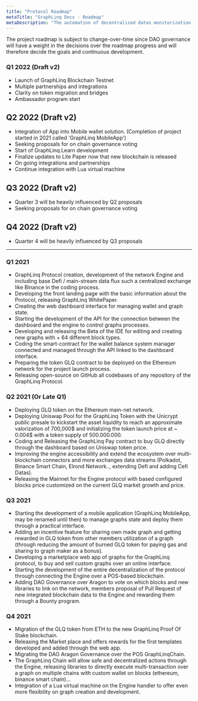 ```yaml
---
title: "Protocol Roadmap"
metaTitle: "GraphLinq Docs - Roadmap"
metaDescription: "The automation of decentralized datas monitorization and external executions over multi-chains applications. "
---
```


The project roadmap is subject to change-over-time since DAO governance will have a weight in the decisions over the roadmap progress and will therefore decide the goals and continuous development.

### Q1 2022 (Draft v2)

- Launch of GraphLinq Blockchain Testnet
- Multiple partnerships and integrations
- Clarity on token migration and bridges
- Ambassador program start

## Q2 2022 (Draft v2)

- Integration of App into Mobile wallet solution. (Completion of project started in 2021 called 'GraphLinq MobileApp')
- Seeking proposals for on chain governance voting
- Start of GraphLinq.Learn development
- Finalize updates to Lite Paper now that new blockchain is released
- On going integrations and partnerships
- Continue integration with Lua virtual machine

## Q3 2022 (Draft v2)

- Quarter 3 will be heavily influenced by Q2 proposals
- Seeking proposals for on chain governance voting

## Q4 2022 (Draft v2)

- Quarter 4 will be heavily influenced by Q3 proposals

---

### Q1 2021
- GraphLinq Protocol creation, development of the network Engine and including base Defi / main-stream data flux such a centralized exchange like Binance in the coding process.
- Developing the front landing page with the basic information about the Protocol, releasing GraphLinq WhitePaper.
- Creating the web dashboard interface for managing wallet and graph state.
- Starting the development of the API for the connection between the dashboard and the engine to control graphs processes.
- Developing and releasing the Beta of the IDE for editing and creating new graphs with + 64 different block types.
- Coding the smart-contract for the wallet balance system manager connected and managed through the API linked to the dashboard interface.
- Preparing the token GLQ contract to be deployed on the Ethereum network for the project launch process.
- Releasing open-source on GitHub all codebases of any repository of the GraphLinq Protocol.

### Q2 2021 (Or Late Q1)
- Deploying GLQ token on the Ethereum main-net network.
- Deploying Uniswap Pool for the GraphLinq Token with the Unicrypt public presale to kickstart the asset liquidity to reach an approximate
 valorization of 700,000$ and initializing the token launch price at ~ 0.004$ with a token supply of 500.000.000.
- Coding and Releasing the GraphLinq Pay contract to buy GLQ directly through the dashboard based on Uniswap token price.
- Improving the engine accessibility and extend the ecosystem over multi-blockchain connectors and more exchanges data streams (Polkadot, Binance Smart Chain,
Elrond Network.., extending Defi and adding Cefi Datas).
- Releasing the Mainnet for the Engine protocol with based configured blocks price customized on the current GLQ market growth and price.

### Q3 2021
- Starting the development of a mobile application (GraphLinq MobileApp, may be renamed until then) to manage graphs state and deploy them through a practical interface.
- Adding an incentive feature for sharing own made graph and getting rewarded in GLQ token from other members utilization of a graph (through reducing the amount of burned GLQ token for paying gas and sharing to graph maker as a bonus).
- Developing a marketplace web app of graphs for the GraphLinq protocol, to buy and sell custom graphs over an online interface.
- Starting the development of the entire decentralization of the protocol through connecting the Engine over a POS-based blockchain.
- Adding DAO Governance over Aragon to vote on which blocks and new libraries to link on the network, members proposal of Pull Request of new integrated blockchain data to the Engine and rewarding them through a Bounty program.


### Q4 2021
- Migration of the GLQ token from ETH to the new GraphLinq Proof Of Stake blockchain.
- Releasing the Market place and offers rewards for the first templates developed and added through the web app.
- Migrating the DAO Aragon Governance over the POS GraphLinqChain.
- The GraphLinq Chain will allow safe and decentralized actions through the Engine, releasing libraries to directly execute multi-transaction over a graph
on multiple chains with custom wallet on blocks (ethereum, binance smart chain)...
- Integration of a Lua virtual machine on the Engine handler to offer even more flexibility on graph creation and development.
